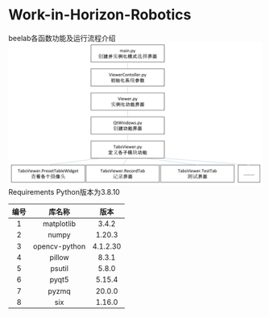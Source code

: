 # Work-in-Horizon-Robotics
beelab各函数功能及运行流程介绍
![avatar](/pipline.jpeg )
Requirements
Python版本为3.8.10

| 编号 |    库名称     |   版本   |
| :--: | :-----------: | :------: |
|  1   |  matplotlib   |  3.4.2   |
|  2   |     numpy     |  1.20.3  |
|  3   | opencv-python | 4.1.2.30 |
|  4   |    pillow     |  8.3.1   |
|  5   |    psutil     |  5.8.0   |
|  6   |     pyqt5     |  5.15.4  |
|  7   |     pyzmq     |  20.0.0  |
|  8   |      six      |  1.16.0  |
